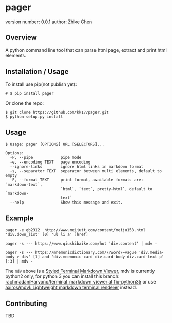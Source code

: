 pager
===============================

version number: 0.0.1
author: Zhike Chen

Overview
--------

A python command line tool that can parse html page, extract and print html elements.

Installation / Usage
--------------------

To install use pip(not publish yet):

    # $ pip install pager


Or clone the repo:

    $ git clone https://github.com/kk17/pager.git
    $ python setup.py install

Usage
-------

    $ Usage: pager [OPTIONS] URL [SELECTORS]...

    Options:
      -P, --pipe            pipe mode
      -e, --encoding TEXT   page encoding
      --ignore-links        ignore html links in markdown format
      -s, --separator TEXT  separator between multi elements, default to empty
      -F, --format TEXT     print format, available formats are: `markdown-text`,
                            `html`, `text`, pretty-html`, default to `markdown-
                            text`
      --help                Show this message and exit.

Example
-------

    pager -e gb2312  http://www.meijutt.com/content/meiju158.html 'div.down_list' [0] 'ul li a' [href]

    pager -s --- https://www.qiushibaike.com/hot 'div.content' | mdv -

    pager -s --- https://mnemonicdictionary.com/\?word\=vague 'div.media-body > div' [1] and 'div.mnemonic-card div.card-body div.card-text p' [:3] | mdv -

The `mdv` above is a [Styled Terminal Markdown Viewer](https://github.com/axiros/terminal_markdown_viewer), mdv is currently python2 only, for python 3 you can install this branch: [rachmadaniHaryono/terminal_markdown_viewer at fix-python35](https://github.com/rachmadaniHaryono/terminal_markdown_viewer/tree/fix-python35) or use [axiros/mdvl: Lightweight markdown terminal renderer](https://github.com/axiros/mdvl) instead.

Contributing
------------

TBD
